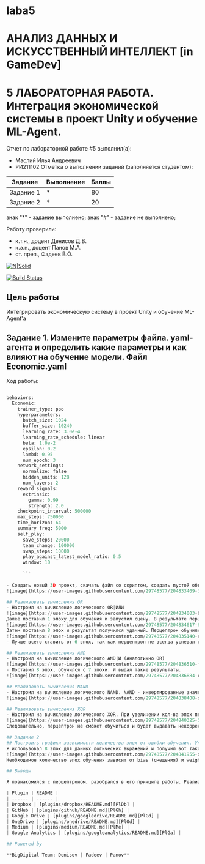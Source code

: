 # laba5
# АНАЛИЗ ДАННЫХ И ИСКУССТВЕННЫЙ ИНТЕЛЛЕКТ [in GameDev]
# 5 ЛАБОРАТОРНАЯ РАБОТА. Интеграция экономической системы в проект Unity и обучение ML-Agent.
Отчет по лабораторной работе #5 выполнил(а):
- Маслий Илья Андреевич
- РИ211102
Отметка о выполнении заданий (заполняется студентом):

| Задание | Выполнение | Баллы |
| ------ | ------ | ------ |
| Задание 1 | * | 80 |
| Задание 2 | * | 20 |

знак "*" - задание выполнено; знак "#" - задание не выполнено;

Работу проверили:
- к.т.н., доцент Денисов Д.В.
- к.э.н., доцент Панов М.А.
- ст. преп., Фадеев В.О.

[![N|Solid](https://cldup.com/dTxpPi9lDf.thumb.png)](https://nodesource.com/products/nsolid)

[![Build Status](https://travis-ci.org/joemccann/dillinger.svg?branch=master)](https://travis-ci.org/joemccann/dillinger)

## Цель работы
Интегрировать экономическую систему в проект Unity и обучение ML-Agent'a
## Задание 1. Измените параметры файла. yaml-агента и определить какие параметры и как влияют на обучение модели. Файл Economic.yaml
Ход работы:
```py

behaviors:
  Economic:
    trainer_type: ppo
    hyperparameters:
      batch_size: 1024
      buffer_size: 10240
      learning_rate: 3.0e-4
      learning_rate_schedule: linear
      beta: 1.0e-2
      epsilon: 0.2
      lambd: 0.95
      num_epoch: 3      
    network_settings:
      normalize: false
      hidden_units: 128
      num_layers: 2
    reward_signals:
      extrinsic:
        gamma: 0.99
        strength: 2.0
    checkpoint_interval: 500000
    max_steps: 750000
    time_horizon: 64
    summary_freq: 5000
    self_play:
      save_steps: 20000
      team_change: 100000
      swap_steps: 10000
      play_against_latest_model_ratio: 0.5
      window: 10
      
      ```
      
- Создать новый 3D проект, скачать файл со скриптом, создать пустой объект и привязать к нему данный скрипт.
![image](https://user-images.githubusercontent.com/29748577/204833409-38e4d651-1760-423c-92a7-df35b8ff18b8.png)

## Реализовать вычисления OR
- Настроил на вычисление логического OR|ИЛИ
![image](https://user-images.githubusercontent.com/29748577/204834003-bd9a551f-d34a-4216-bcf0-3df091af2c60.png)
Далее поставил 1 эпоху для обучения и запустил сцену. В результате перцептрон не обучился.
![image](https://user-images.githubusercontent.com/29748577/204834617-89ebfb59-129a-4872-a5f5-012046abd128.png)
Затем поставил 8 эпох и результат получился удачный. Перцептрон обучился с 4 эпохи и выдал такие значения при проверке.
![image](https://user-images.githubusercontent.com/29748577/204835140-a3ce3627-32ef-410d-9745-344c177069be.png)
- Лучше всего ставить от 6 эпох, так как перцептрон не всегда успевал обучиться при 5 эпохах.

## Реализовать вычисления AND
- Настроил на вычисление логического AND|И (Аналогично OR)
![image](https://user-images.githubusercontent.com/29748577/204836510-fa3c4c6e-43fc-4e4e-b6d6-ed03d88b998a.png)
- Поставил 8 эпох, обучился с 7 эпохи. И выдал такие результаты.
![image](https://user-images.githubusercontent.com/29748577/204836884-caf99a09-9b39-4a19-92dc-ad4b02a63ced.png)

## Реализовать вычисления NAND
- Настроил на вычисление логического NAND. NAND - инвертированные значения AND.
![image](https://user-images.githubusercontent.com/29748577/204838408-d33f14a5-0d91-4c93-9609-b8041c6c8f62.png)

## Реализовать вычисления XOR
- Настроил на вычисление логического XOR. При увеличении кол-ва эпох перцептрон выдавал все больше и больше ошибок, т.к. перцептрон работает только с линейными функциями, XOR-не линейная функция.
![image](https://user-images.githubusercontent.com/29748577/204840325-5d57197a-e584-4cc2-8e19-9e169dc73215.png)
Следовательно, перцептрон не сможет обучиться и будет выдавать некорректные результаты.

## Задание 2
## Построить графики зависимости количества эпох от ошибки обучения. Указать от чего зависит необходимое количество эпох обучения.
Я использовал 8 эпох для данных логических выражений и получил вот такой график.
![image](https://user-images.githubusercontent.com/29748577/204841955-d8ded802-3574-411d-b8b2-894d2d8bb899.png)
Необходимое количество эпох обучения зависит от bias (смещения) и weights (весов).

## Выводы

Я познакомился с перцептроном, разобрался в его принципе работы. Реализовал перцептрон в Unity и обучил его производить вычислпения логических операций. Построил график зависимости кол-ва эпох от ошибки обучения.

| Plugin | README |
| ------ | ------ |
| Dropbox | [plugins/dropbox/README.md][PlDb] |
| GitHub | [plugins/github/README.md][PlGh] |
| Google Drive | [plugins/googledrive/README.md][PlGd] |
| OneDrive | [plugins/onedrive/README.md][PlOd] |
| Medium | [plugins/medium/README.md][PlMe] |
| Google Analytics | [plugins/googleanalytics/README.md][PlGa] |

## Powered by

**BigDigital Team: Denisov | Fadeev | Panov**
